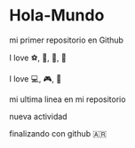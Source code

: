 # Hola-Mundo

mi primer repositorio en Github

I love :soccer:, :hamburger:, :running:, :beer:

I love :computer:, :video_game:, :iphone:

mi ultima linea en mi repositorio

nueva actividad

finalizando con github :argentina:
